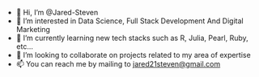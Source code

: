 - 👋 Hi, I’m @Jared-Steven
- 👀 I’m interested in Data Science, Full Stack Development And Digital Marketing
- 🌱 I’m currently learning new tech stacks such as R, Julia, Pearl, Ruby, etc...
- 💞️ I’m looking to collaborate on projects related to my area of expertise
- 📫 You can reach me by mailing to jared21steven@gmail.com

<!---
Jared-Steven/Jared-Steven is a ✨ special ✨ repository because its `README.md` (this file) appears on your GitHub profile.
You can click the Preview link to take a look at your changes.
--->
